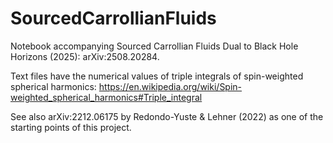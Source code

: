 # SourcedCarrollianFluids
Notebook accompanying Sourced Carrollian Fluids Dual to Black Hole Horizons (2025): arXiv:2508.20284.

Text files have the numerical values of triple integrals of spin-weighted spherical harmonics: https://en.wikipedia.org/wiki/Spin-weighted_spherical_harmonics#Triple_integral

See also arXiv:2212.06175 by Redondo-Yuste & Lehner (2022) as one of the starting points of this project.
